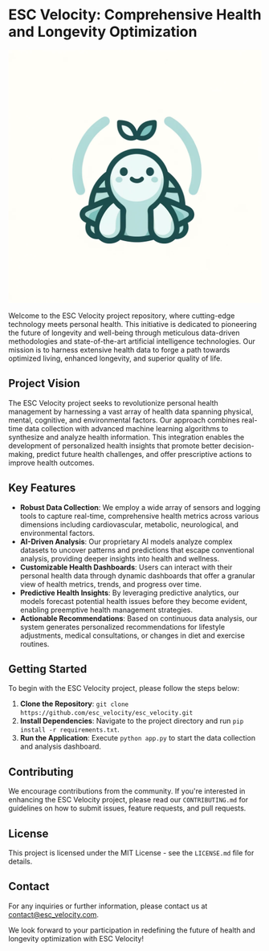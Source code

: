 # ESC Velocity: Comprehensive Health and Longevity Optimization

![ESC Velocity Logo](docs/imgs/logo.webp)

Welcome to the ESC Velocity project repository, where cutting-edge technology meets personal health. This initiative is dedicated to pioneering the future of longevity and well-being through meticulous data-driven methodologies and state-of-the-art artificial intelligence technologies. Our mission is to harness extensive health data to forge a path towards optimized living, enhanced longevity, and superior quality of life.

## Project Vision

The ESC Velocity project seeks to revolutionize personal health management by harnessing a vast array of health data spanning physical, mental, cognitive, and environmental factors. Our approach combines real-time data collection with advanced machine learning algorithms to synthesize and analyze health information. This integration enables the development of personalized health insights that promote better decision-making, predict future health challenges, and offer prescriptive actions to improve health outcomes.

## Key Features

- **Robust Data Collection**: We employ a wide array of sensors and logging tools to capture real-time, comprehensive health metrics across various dimensions including cardiovascular, metabolic, neurological, and environmental factors.
- **AI-Driven Analysis**: Our proprietary AI models analyze complex datasets to uncover patterns and predictions that escape conventional analysis, providing deeper insights into health and wellness.
- **Customizable Health Dashboards**: Users can interact with their personal health data through dynamic dashboards that offer a granular view of health metrics, trends, and progress over time.
- **Predictive Health Insights**: By leveraging predictive analytics, our models forecast potential health issues before they become evident, enabling preemptive health management strategies.
- **Actionable Recommendations**: Based on continuous data analysis, our system generates personalized recommendations for lifestyle adjustments, medical consultations, or changes in diet and exercise routines.

## Getting Started

To begin with the ESC Velocity project, please follow the steps below:
1. **Clone the Repository**: `git clone https://github.com/esc_velocity/esc_velocity.git`
2. **Install Dependencies**: Navigate to the project directory and run `pip install -r requirements.txt`.
3. **Run the Application**: Execute `python app.py` to start the data collection and analysis dashboard.

## Contributing

We encourage contributions from the community. If you're interested in enhancing the ESC Velocity project, please read our `CONTRIBUTING.md` for guidelines on how to submit issues, feature requests, and pull requests.

## License

This project is licensed under the MIT License - see the `LICENSE.md` file for details.

## Contact

For any inquiries or further information, please contact us at [contact@esc_velocity.com](mailto:contact@esc_velocity.com).

We look forward to your participation in redefining the future of health and longevity optimization with ESC Velocity!

